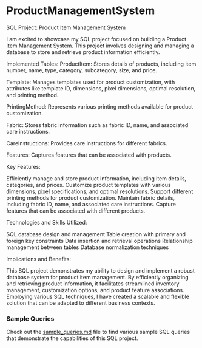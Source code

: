 # ProductManagementSystem
SQL Project: Product Item Management System

I am excited to showcase my SQL project focused on building a Product Item Management System. 
This project involves designing and managing a database to store and retrieve product information efficiently.

Implemented Tables:
ProductItem: Stores details of products, including item number, name, type, category, subcategory, size, and price.

Template: Manages templates used for product customization, with attributes like template ID, dimensions, pixel dimensions, optimal resolution, and printing method.

PrintingMethod: Represents various printing methods available for product customization.

Fabric: Stores fabric information such as fabric ID, name, and associated care instructions.

CareInstructions: Provides care instructions for different fabrics.

Features: Captures features that can be associated with products.

Key Features:

Efficiently manage and store product information, including item details, categories, and prices.
Customize product templates with various dimensions, pixel specifications, and optimal resolutions.
Support different printing methods for product customization.
Maintain fabric details, including fabric ID, name, and associated care instructions.
Capture features that can be associated with different products.

Technologies and Skills Utilized:

SQL database design and management
Table creation with primary and foreign key constraints
Data insertion and retrieval operations
Relationship management between tables
Database normalization techniques

Implications and Benefits:

This SQL project demonstrates my ability to design and implement a robust database system for product item management. 
By efficiently organizing and retrieving product information, it facilitates streamlined inventory management, customization options, 
and product feature associations. 
Employing various SQL techniques, I have created a scalable and flexible solution that can be adapted to different business contexts.

### Sample Queries

Check out the [sample_queries.md](sample_queries.md) file to find various sample SQL queries that demonstrate the capabilities of this SQL project.
